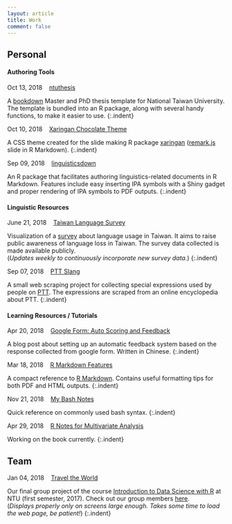 ```yaml
---
layout: article
title: Work
comment: false
---
```


<style>
    p.indent{
      font-size: 0.9em;
    	padding-left: 1.1em;
    	padding-bottom: 1em;
      margin-top: -0.7em;
    }
</style>

## Personal

#### Authoring Tools

Oct 13, 2018 &nbsp;&nbsp; [ntuthesis](https://liao961120.github.io/ntuthesis)

A [bookdown](https://bookdown.org/yihui/bookdown/) Master and PhD thesis template for National Taiwan University. The template is bundled into an R package, along with several handy functions, to make it easier to use.
{:.indent}

Oct 10, 2018 &nbsp;&nbsp; [Xaringan Chocolate Theme](https://liao961120.github.io/slides/xaringan/)

A CSS theme created for the slide making R package [xaringan](https://github.com/yihui/xaringan) ([remark.js](https://github.com/gnab/remark) slide in R Markdown).
{:.indent}

Sep 09, 2018 &nbsp;&nbsp; [linguisticsdown](https://liao961120.github.io/linguisticsdown)

An R package that facilitates authoring linguistics-related documents in R Markdown. Features include easy inserting IPA symbols with a Shiny gadget and proper rendering of IPA symbols to PDF outputs.
{:.indent}


#### Linguistic Resources

June 21, 2018 &nbsp;&nbsp; [Taiwan Language Survey](https://twlangsurvey.github.io/main/)  

Visualization of a [survey](https://docs.google.com/forms/d/e/1FAIpQLSdrZbbh8XHLYBlLFag8_MGJBtDjvDq-32wwGkvHxYzR2brixg/viewform) about language usage in Taiwan. It aims to raise public awareness of language loss in Taiwan. The survey data collected is made available publicly.  
(*Updates weekly to continuously incorporate new survey data.*)
{:.indent}


Sep 07, 2018 &nbsp;&nbsp; [PTT Slang](https://liao961120.github.io/PTT-scrapy/)

A small web scraping project for collecting special expressions used by people on [PTT](https://en.wikipedia.org/wiki/PTT_Bulletin_Board_System). The expressions are scraped from an online encyclopedia about PTT.
{:.indent}



#### Learning Resources / Tutorials

Apr 20, 2018 &nbsp;&nbsp; [Google Form: Auto Scoring and Feedback](https://liao961120.github.io/2018/04/20/gsheet_survey.html)  

A blog post about setting up an automatic feedback system based on the response collected from google form. Written in Chinese.
{:.indent}

Mar 18, 2018 &nbsp;&nbsp; [R Markdown Features](https://liao961120.github.io/notes/rmd_features.html)  

A compact reference to [R Markdown](https://rmarkdown.rstudio.com/). Contains useful formatting tips for both PDF and HTML outputs.
{:.indent}

Nov 21, 2018 &nbsp;&nbsp; [My Bash Notes](https://liao961120.github.io/notes/mylinux.html)

Quick reference on commonly used bash syntax.
{:.indent}

Apr 29, 2018 &nbsp;&nbsp; [R Notes for Multivariate Analysis](https://liao961120.github.io/MVA)  

Working on the book currently.
{:.indent}


## Team

Jan 04, 2018 &nbsp;&nbsp; [Travel the World](https://rlads2017g1.github.io/presentation.html)  

Our final group project of the course [Introduction to Data Science with R](https://nol2.aca.ntu.edu.tw/nol/coursesearch/print_table.php?course_id=142%20U0750&class=&dpt_code=1420&ser_no=76601&semester=106-1&lang=CH) at NTU (first semester, 2017). Check out our group members [here](https://rlads2017g1.github.io).  
(*Displays properly only on screens large enough. Takes some time to load the web page, be patient!*)
{:.indent}
